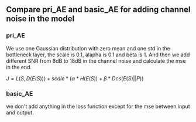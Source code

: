 ## Compare pri_AE and basic_AE for adding channel noise in the model
### pri_AE
We use one Gaussian distribution with zero mean and one std in the bottleneck layer, the scale is 0.1, alapha is 0.1 and beta is 1. And then we add different SNR from 8dB to 18dB in the channel noise and calculate the mse in the end.

$J = L(S, D(E(S))) + scale*(\alpha*H(E(S)) + \beta*Dcs(E(S)||P))$
### basic_AE
we don't add anything in the loss function except for the mse between input and output.
